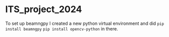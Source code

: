 # ITS_project_2024

To set up beamngpy I created a new python virtual environment and did `pip install beamngpy` `pip install opencv-python` in there.

